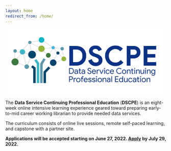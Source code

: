 ```yaml
---
layout: home
redirect_from: /home/
---
```


<p align="center"><img src="/images/logos/dscpelogo_horizontal_medium.png" alt="dscpe_logo"></p>

The **Data Service Continuing Professional Education** (**DSCPE**) is an eight-week online intensive learning experience geared toward preparing early-to-mid career working librarian to provide needed data services.

The curriculum consists of online live sessions, remote self-paced learning, and capstone with a partner site.

**Applications will be accepted starting on June 27, 2022. <a href="https://simmons.co1.qualtrics.com/jfe/form/SV_3QR4NW50GwvLO5M" target="_blank">Apply</a> by July 29, 2022.**
<br>
